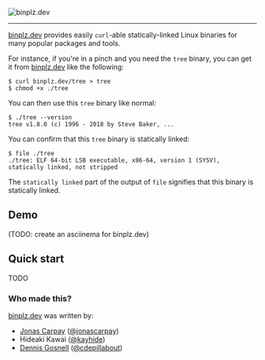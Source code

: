 ![binplz.dev](./binplz.dev.png)

------------

[binplz.dev][binplz.dev] provides easily `curl`-able statically-linked Linux binaries for
many popular packages and tools.

For instance, if you're in a pinch and you need the `tree` binary, you can
get it from [binplz.dev][binplz.dev] like the following:

```console
$ curl binplz.dev/tree > tree
$ chmod +x ./tree
```

You can then use this `tree` binary like normal:

```console
$ ./tree --version
tree v1.8.0 (c) 1996 - 2018 by Steve Baker, ...
```

You can confirm that this `tree` binary is statically linked:

```console
$ file ./tree
./tree: ELF 64-bit LSB executable, x86-64, version 1 (SYSV), statically linked, not stripped
```

The `statically linked` part of the output of `file` signifies that this binary
is statically linked.

## Demo

(TODO: create an asciinema for binplz.dev)

<script src="https://asciinema.org/a/262583.js" id="asciicast-262583" async data-autoplay="true" data-loop="true"></script>

## Quick start

TODO

### Who made this?

[binplz.dev][binplz.dev] was written by:

- [Jonas Carpay](https://jonascarpay.com) ([@jonascarpay](https://github.com/jonascarpay))
- Hideaki Kawai ([@kayhide](https://github.com/kayhide))
- [Dennis Gosnell](https://functor.tokyo) ([@cdepillabout](https://github.com/cdepillabout))

[binplz.dev]: https://binplz.dev
